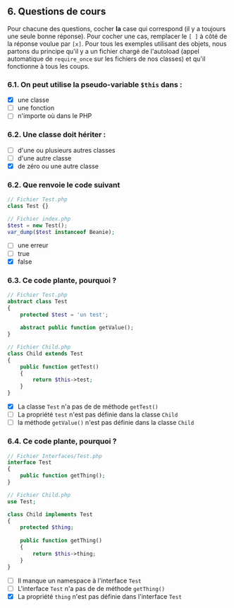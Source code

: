## 6. Questions de cours

Pour chacune des questions, cocher **la** case qui correspond (il y a toujours une seule bonne réponse). Pour cocher une cas, remplacer le `[ ]` à côté de la réponse voulue par `[x]`.
Pour tous les exemples utilisant des objets, nous partons du principe qu'il y a un fichier chargé de l'autoload (appel automatique de `require_once` sur les fichiers de nos classes) et qu'il fonctionne à tous les coups.

### 6.1. On peut utilise la pseudo-variable `$this` dans :

- [X] une classe
- [ ] une fonction
- [ ] n'importe où dans le PHP

### 6.2. Une classe doit hériter :

- [ ] d'une ou plusieurs autres classes
- [ ] d'une autre classe
- [X] de zéro ou une autre classe

### 6.2. Que renvoie le code suivant

```php
// Fichier Test.php
class Test {}

// Fichier index.php
$test = new Test();
var_dump($test instanceof Beanie);
```

- [ ] une erreur
- [ ] true
- [X] false

### 6.3. Ce code plante, pourquoi ?

```php
// Fichier Test.php
abstract class Test 
{
    protected $test = 'un test';
     
    abstract public function getValue();
}

// Fichier Child.php
class Child extends Test
{
    public function getTest()
    {
        return $this->test;
    }
}
```

- [X] La classe `Test` n'a pas de de méthode `getTest()`
- [ ] La propriété `test` n'est pas définie dans la classe `Child`
- [ ] la méthode `getValue()` n'est pas définie dans la classe `Child`

### 6.4. Ce code plante, pourquoi ?

```php
// Fichier Interfaces/Test.php
interface Test 
{
    public function getThing();
}

// Fichier Child.php
use Test;

class Child implements Test
{
    protected $thing;
    
    public function getThing()
    {
        return $this->thing;
    }
}
```

- [ ] Il manque un namespace à l'interface `Test`
- [ ] L'interface `Test` n'a pas de de méthode `getThing()`
- [X] La propriété `thing` n'est pas définie dans l'interface `Test`
